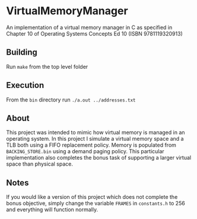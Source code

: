 # VirtualMemoryManager
An implementation of a virtual memory manager in C as specified in Chapter 10 of Operating Systems Concepts Ed 10 (ISBN 9781119320913)

## Building

Run `make` from the top level folder

## Execution

From the `bin` directory run `./a.out ../addresses.txt`
 
## About

This project was intended to mimic how virtual memory is managed in an operating system. In this project I simulate a virtual memory space and a TLB both using a FIFO replacement policy. Memory is populated from `BACKING_STORE.bin` using a demand paging policy. This particular implementation also completes the bonus task of supporting a larger virtual space than physical space.

## Notes
If you would like a version of this project which does not complete the bonus objective, simply change the variable `FRAMES` in `constants.h` to 256 and everything will function normally.
